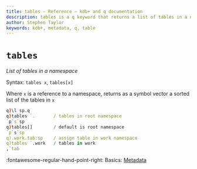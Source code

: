 ```yaml
---
title: tables – Reference – kdb+ and q documentation
description: tables is a q keyword that returns a list of tables in a namespace.
author: Stephen Taylor
keywords: kdb+, metadata, q, table
---
```

# `tables`




_List of tables in a namespace_

Syntax: `tables x`, `tables[x]`

Where `x` is a reference to a namespace, returns as a symbol vector a sorted list of the tables in `x`

```q
q)\l sp.q
q)tables `.       / tables in root namespace
`p`s`sp
q)tables[]        / default is root namespace
`p`s`sp
q).work.tab:sp    / assign table in work namespace
q)tables `.work   / tables in work
,`tab
```


:fontawesome-regular-hand-point-right:
Basics: [Metadata](../basics/metadata.md)